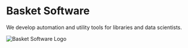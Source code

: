 # Basket Software

We develop automation and utility tools for libraries and data scientists.

![Basket Software Logo](./../assets/basket_software_logo.png)
